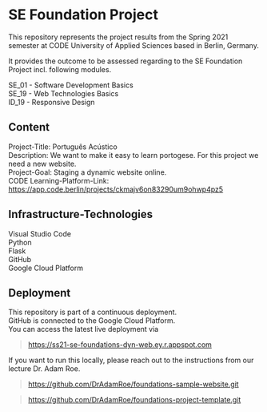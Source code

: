 # SE Foundation Project 
This repository represents the project results from the Spring 2021 semester at CODE University of Applied Sciences based in Berlin, Germany.

It provides the outcome to be assessed regarding to the SE Foundation Project incl. following modules.

SE_01 - Software Development Basics<br>
SE_19 - Web Technologies Basics<br>
ID_19 - Responsive Design

## Content
Project-Title: Português Acústico<br>
Description: We want to make it easy to learn portogese. For this project we need a new website.<br>
Project-Goal: Staging a dynamic website online.<br>
CODE Learning-Platform-Link: https://app.code.berlin/projects/ckmajv6on83290um9ohwp4pz5

## Infrastructure-Technologies
Visual Studio Code<br>
Python<br>
Flask<br>
GitHub<br>
Google Cloud Platform

## Deployment
This repository is part of a continuous deployment.<br>
GitHub is connected to the Google Cloud Platform.<br>
You can access the latest live deployment via<br>
> https://ss21-se-foundations-dyn-web.ey.r.appspot.com

If you want to run this locally, please reach out to the instructions from our lecture Dr. Adam Roe.

> https://github.com/DrAdamRoe/foundations-sample-website.git

> https://github.com/DrAdamRoe/foundations-project-template.git